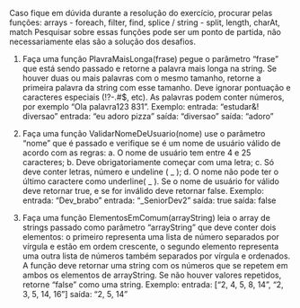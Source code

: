 Caso fique em dúvida durante a resolução do exercício, procurar pelas funções:
arrays - foreach, filter, find, splice / string - split, length, charAt, match
Pesquisar sobre essas funções pode ser um ponto de partida, não necessariamente elas
são a solução dos desafios.

1. Faça uma função PlavraMaisLonga(frase) pegue o parâmetro “frase” que está sendo
passado e retorne a palavra mais longa na string. Se houver duas ou mais palavras
com o mesmo tamanho, retorne a primeira palavra da string com esse tamanho.
Deve ignorar pontuação e caracteres especiais (!?-.#$, etc). As palavras podem
conter números, por exemplo “Ola palavra123 831”.
Exemplo: entrada: “estudar&! diversao” entrada: “eu adoro pizza”
saída: “diversao” saída: “adoro”

2. Faça uma função ValidarNomeDeUsuario(nome) use o parâmetro “nome” que é
passado e verifique se é um nome de usuário válido de acordo com as regras:
a. O nome de usuário tem entre 4 e 25 caracteres;
b. Deve obrigatoriamente começar com uma letra;
c. Só deve conter letras, número e undeline ( _ );
d. O nome não pode ter o último caractere como underline( _ ).
Se o nome de usuário for válido deve retornar true, e se for inválido deve retornar
false. Exemplo: entrada: “Dev_brabo” entrada: “_SeniorDev2”
saída: true saída: false

3. Faça uma função ElementosEmComum(arrayString) leia o array de strings passado
como parâmetro “arrayString” que deve conter dois elementos: o primeiro
representa uma lista de número separados por vírgula e estão em ordem crescente,
o segundo elemento representa uma outra lista de números também separados por
vírgula e ordenados. A função deve retornar uma string com os números que se
repetem em ambos os elementos de arrayString. Se não houver valores repetidos,
retorne “false” como uma string.
Exemplo: entrada: [“2, 4, 5, 8, 14”, “2, 3, 5, 14, 16”]
saída: “2, 5, 14”